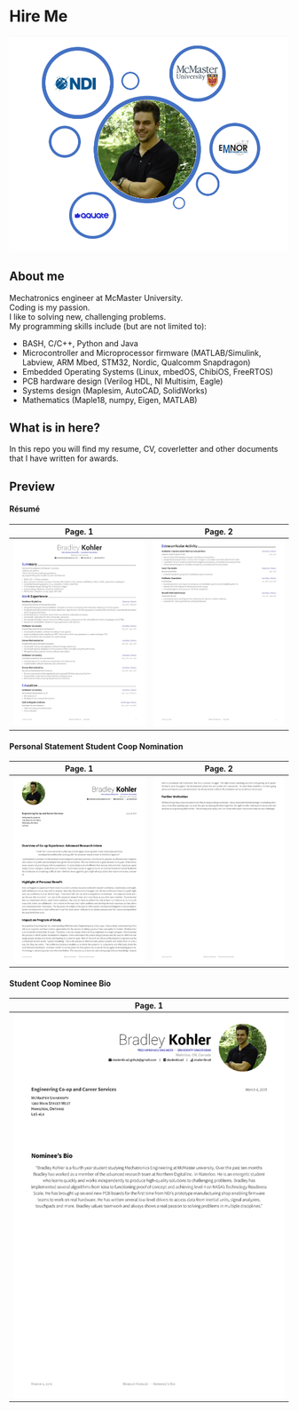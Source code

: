 # Hire Me

<div style="text-align:center"><img src="images/icon.png" /></div>

## About me

Mechatronics engineer at McMaster University. <br />
Coding is my passion. <br />
I like to solving new, challenging problems. <br />
My programming skills include (but are not limited to): <br />
 - BASH, C/C++, Python and Java
 - Microcontroller and Microprocessor firmware (MATLAB/Simulink, Labview, ARM Mbed, STM32, Nordic, Qualcomm Snapdragon)
 - Embedded Operating Systems (Linux, mbedOS, ChibiOS, FreeRTOS)
 - PCB hardware design (Verilog HDL, NI Multisim, Eagle)
 - Systems design (Maplesim, AutoCAD, SolidWorks)
 - Mathematics (Maple18, numpy, Eigen, MATLAB)

## What is in here?

In this repo you will find my resume, CV, coverletter and other documents that I have written for awards.

## Preview

#### Résumé

| Page. 1 | Page. 2 |
|:---:|:---:|
| [![Résumé](images/studentbrad_resume-001.jpg)](studentbrad_resume.pdf)  | [![Résumé](images/studentbrad_resume-002.jpg)](studentbrad_resume.pdf) |

#### Personal Statement Student Coop Nomination

| Page. 1 | Page. 2 |
|:---:|:---:|
| [![Personal Statement](images/studentbrad_coop_personal_statement-001.jpg)](studentbrad_coop_personal_statement.pdf) | [![Personal Statement](images/studentbrad_coop_personal_statement-002.jpg)](studentbrad_coop_personal_statement.pdf) |

#### Student Coop Nominee Bio

| Page. 1 |
|:---:|
| [![Nominee Bio](images/studentbrad_coop_nominee_bio-001.jpg)](studentbrad_coop_nominee_bio.pdf) |
